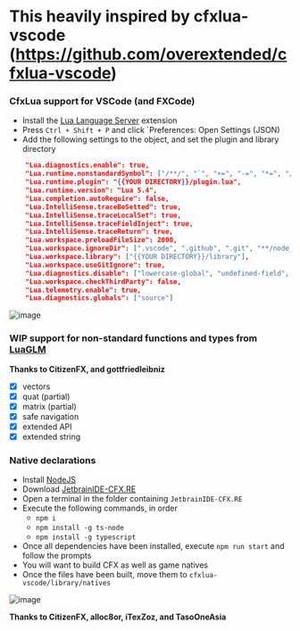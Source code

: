 # This heavily inspired by cfxlua-vscode (https://github.com/overextended/cfxlua-vscode)
### CfxLua support for VSCode (and FXCode)

-   Install the [Lua Language Server](https://marketplace.visualstudio.com/items?itemName=sumneko.lua) extension
-   Press `Ctrl + Shift + P` and click `Preferences: Open Settings (JSON)
-   Add the following settings to the object, and set the plugin and library directory
```json
    "Lua.diagnostics.enable": true,
    "Lua.runtime.nonstandardSymbol": ["/**/", "`", "+=", "-=", "*=", "/="],
    "Lua.runtime.plugin": "{{YOUR DIRECTORY}}/plugin.lua",
    "Lua.runtime.version": "Lua 5.4",
    "Lua.completion.autoRequire": false,
    "Lua.IntelliSense.traceBeSetted": true,
    "Lua.IntelliSense.traceLocalSet": true,
    "Lua.IntelliSense.traceFieldInject": true,
    "Lua.IntelliSense.traceReturn": true,
    "Lua.workspace.preloadFileSize": 2000,
    "Lua.workspace.ignoreDir": [".vscode", ".github", ".git", "**/node_modules"],
    "Lua.workspace.library": ["{{YOUR DIRECTORY}}/library"],
    "Lua.workspace.useGitIgnore": true,
    "Lua.diagnostics.disable": ["lowercase-global", "undefined-field", "undefined-global"],
    "Lua.workspace.checkThirdParty": false,
    "Lua.telemetry.enable": true,
    "Lua.diagnostics.globals": ["source"]
```

![image](https://user-images.githubusercontent.com/65407488/141656446-21f9105a-9371-4bb3-9089-ab672930f830.png)

### WIP support for non-standard functions and types from [LuaGLM](https://github.com/citizenfx/lua/blob/luaglm-dev/cfx/README.md)

**Thanks to CitizenFX, and gottfriedleibniz**

-   [x] vectors
-   [x] quat (partial)
-   [x] matrix (partial)
-   [x] safe navigation
-   [x] extended API
-   [x] extended string

### Native declarations

-   Install [NodeJS](https://nodejs.org/en/)
-   Download [JetbrainIDE-CFX.RE](https://github.com/TasoOneAsia/JetbrainIDE-CFX.RE)
-   Open a terminal in the folder containing `JetbrainIDE-CFX.RE`
-   Execute the following commands, in order
    -   `npm i`
    -   `npm install -g ts-node`
    -   `npm install -g typescript`
-   Once all dependencies have been installed, execute `npm run start` and follow the prompts
-   You will want to build CFX as well as game natives
-   Once the files have been built, move them to `cfxlua-vscode/library/natives`

![image](https://user-images.githubusercontent.com/65407488/141656539-77221fb4-6ed7-4352-8a5b-cdc1c02de8fd.png)

**Thanks to CitizenFX, alloc8or, iTexZoz, and TasoOneAsia**
